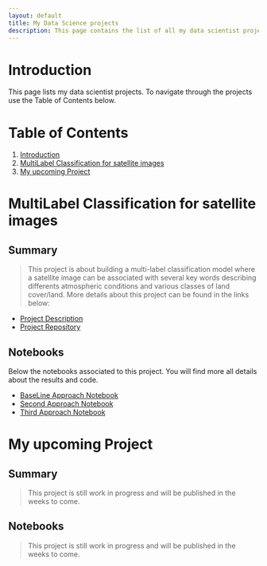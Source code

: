 ```yaml
---
layout: default
title: My Data Science projects
description: This page contains the list of all my data scientist projects
---
```


# Introduction
This page lists my data scientist projects. To navigate through the projects use the Table of Contents below.

# Table of Contents

1. [Introduction](#Introduction)
2. [MultiLabel Classification for satellite images](#MultiLabel-Classification-for-satellite-images)
3. [My upcoming Project](#my-upcoming-project)

# MultiLabel Classification for satellite images
## Summary
> This project is about building a multi-label classification model where a satellite image can be associated with several key words describing differents atmospheric conditions and various classes of land cover/land. More details about this project can be found in the links below:
*   [Project Description](./MultiLabel_ClassificationProject.html)
*   [Project Repository](https://github.com/brunildacity01/multilabel_classification)

## Notebooks
Below the notebooks associated to this project. You will find more all details about the results and code.

*   [BaseLine Approach Notebook](https://nbviewer.jupyter.org/github/brunildacity01/multilabel_classification/blob/master/Capstone_BaselineAndSecondApproach.ipynb)
*   [Second Approach Notebook](https://nbviewer.jupyter.org/github/brunildacity01/multilabel_classification/blob/master/Capstone_BaselineAndSecondApproach.ipynb)
*   [Third Approach Notebook](https://nbviewer.jupyter.org/github/brunildacity01/multilabel_classification/blob/master/Capstone_ThirdApproach.ipynb)

# My upcoming Project
## Summary
> This project is still work in progress and will be published in the weeks to come.

## Notebooks
> This project is still work in progress and will be published in the weeks to come.













